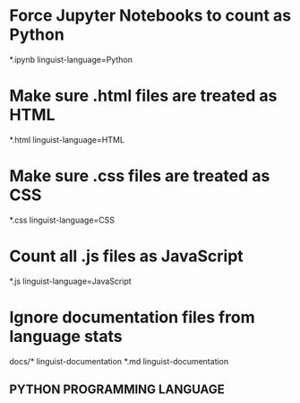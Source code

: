 # Force Jupyter Notebooks to count as Python
*.ipynb linguist-language=Python

# Make sure .html files are treated as HTML
*.html linguist-language=HTML

# Make sure .css files are treated as CSS
*.css linguist-language=CSS

# Count all .js files as JavaScript
*.js linguist-language=JavaScript

# Ignore documentation files from language stats
docs/* linguist-documentation
*.md linguist-documentation


## __PYTHON PROGRAMMING LANGUAGE__
